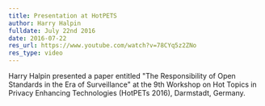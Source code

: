 ```yaml
---
title: Presentation at HotPETS
author: Harry Halpin
fulldate: July 22nd 2016
date: 2016-07-22
res_url: https://www.youtube.com/watch?v=78CYq5z2ZNo
res_type: video
---
```


Harry Halpin presented a paper entitled "The Responsibility of Open Standards in the Era of Surveillance" at the 9th Workshop on Hot Topics in Privacy Enhancing Technologies (HotPETs 2016), Darmstadt, Germany.
